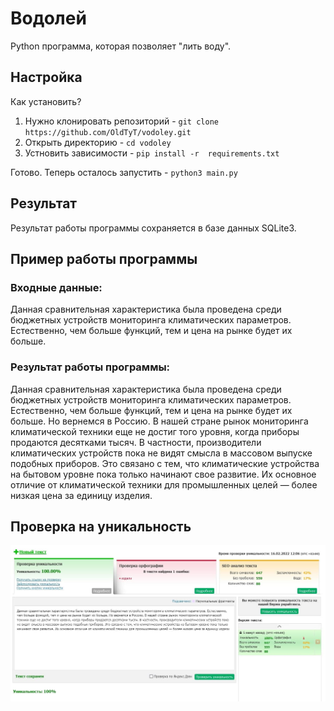 # Водолей

Python программа, которая позволяет "лить воду".

## Настройка
Как установить?

1. Нужно клонировать репозиторий - `git clone https://github.com/OldTyT/vodoley.git`
2. Открыть директорию - `cd vodoley`
3. Устновить зависимости - `pip install -r  requirements.txt`

Готово. Теперь осталось запустить - `python3 main.py`

## Результат
Результат работы программы сохраняется в базе данных SQLite3.

## Пример работы программы

### Входные данные:
Данная сравнительная характеристика была проведена среди бюджетных устройств мониторинга климатических параметров. Естественно, чем больше функций, тем и цена на рынке будет их больше. 
### Результат работы программы:
Данная сравнительная характеристика была проведена среди бюджетных устройств мониторинга климатических параметров. Естественно, чем больше функций, тем и цена на рынке будет их больше. Но вернемся в Россию. В нашей стране рынок мониторинга климатической техники еще не достиг того уровня, когда приборы продаются десятками тысяч. В частности, производители климатических устройств пока не видят смысла в массовом выпуске подобных приборов. Это связано с тем, что климатические устройства на бытовом уровне пока только начинают свое развитие. Их основное отличие от климатической техники для промышленных целей — более низкая цена за единицу изделия.

## Проверка на уникальность

![alt text](https://raw.githubusercontent.com/OldTyT/vodoley/ed9f2357e53b8ab0d137e937600adc367bd55cb0/img/1.jpg)